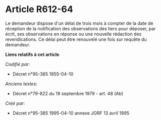 # Article R612-64

Le demandeur dispose d'un délai de trois mois à compter de la date de réception de la notification des observations des tiers
pour déposer, par écrit, ses observations en réponse ou une nouvelle rédaction des revendications. Ce délai peut être
renouvelé une fois sur requête du demandeur.

**Liens relatifs à cet article**

_Codifié par_:

  - Décret n°95-385 1955-04-10

_Anciens textes_:

  - Décret n°79-822 du 19 septembre 1979 - art. 48 (Ab)

_Créé par_:

  - Décret n°95-385 1995-04-10 annexe JORF 13 avril 1995
